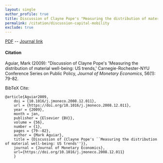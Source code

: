 ```yaml
---
layout: single 
author_profile: true 
title: Discussion of Clayne Pope's "Measuring the distribution of material well-being: US trends" 
permalink: /citation/discussion-capital-mobility
exclude: true
---
```


[PDF](https://markaguiar.github.io/files/CRNYUdiscussion2009.pdf) -- [Journal link](https://doi.org/10.1016/j.jmoneco.2008.12.011)
#### Citation

Aguiar, Mark (2009): "Discussion of Clayne Pope's 'Measuring the distribution of material well-being: US trends,' Carnegie-Rochester-NYU Conference Series on Public Policy, *Journal of Monetary Economics*, 56(1): 79-82.



BibTeX Cite:

	@article{Aguiar2009,
		doi = {10.1016/j.jmoneco.2008.12.011},
		url = {https://doi.org/10.1016/j.jmoneco.2008.12.011},
		year = {2009},
		month = jan,
		publisher = {Elsevier {BV}},
		volume = {56},
		number = {1},
		pages = {79--82},
		author = {Mark Aguiar},
		title = {Discussion of {Clayne Pope's ``Measuring the distribution of material well-being: US trends''}},
		journal = {Journal of Monetary Economics},
		url={https://doi.org/10.1016/j.jmoneco.2008.12.011}
		}